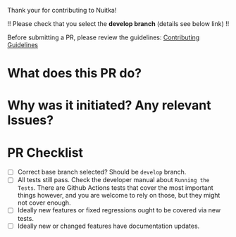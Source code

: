 Thank your for contributing to Nuitka!

!! Please check that you select the **develop branch** (details see below link) !!

Before submitting a PR, please review the guidelines:
[Contributing Guidelines](https://github.com/kayhayen/Nuitka/blob/master/CONTRIBUTING.md)

# What does this PR do?

# Why was it initiated? Any relevant Issues?

# PR Checklist

- [ ] Correct base branch selected? Should be `develop` branch.
- [ ] All tests still pass. Check the developer manual about `Running the Tests`.
      There are Github Actions tests that cover the most important
      things however, and you are welcome to rely on those, but they might not
      cover enough.
- [ ] Ideally new features or fixed regressions ought to be covered via new tests.
- [ ] Ideally new or changed features have documentation updates.

